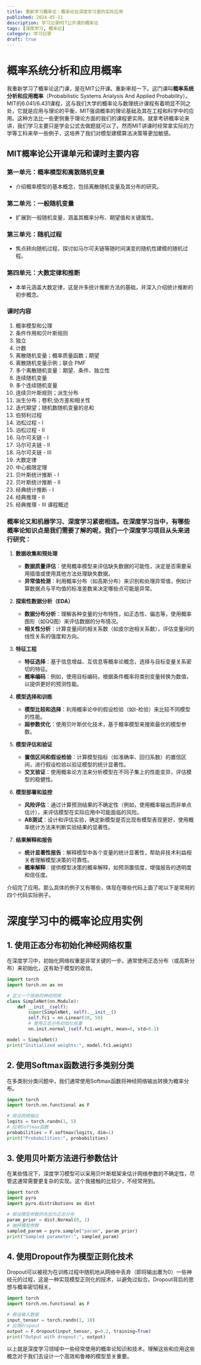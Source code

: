 ```yaml
---
title: 重新学习概率论：概率论在深度学习里的实际应用
published: 2024-05-11
description: 学习记录MIT公开课的概率论
tags: [深度学习, 概率论]
category: 学习记录
draft: true
---
```

# 概率系统分析和应用概率

我重新学习了概率论这门课，是在MIT公开课。重新审视一下。这门课叫**概率系统分析和应用概率**（Probabilistic Systems Analysis And Applied Probability）。MIT的6.041/6.431课程，这与我们大学的概率论与数理统计课程有着明显不同之处，它就是应用与理论的平衡，MIT强调概率的理论基础及其在工程和科学中的应用。这种方法比一些更侧重于理论方面的我们的课程更实用。就拿考研概率论来讲，我们学习主要只是学会公式去做题就可以了。然而MIT讲课时经常拿实际的力学等工科来举一些例子，这培养了我们对模型建模算法决策等更加敏感。

## MIT概率论公开课单元和课时主要内容

### 第一单元：概率模型和离散随机变量
- 介绍概率模型的基本概念，包括离散随机变量及其分布的研究。

### 第二单元：一般随机变量
- 扩展到一般随机变量，涵盖其概率分布、期望值和关键属性。

### 第三单元：随机过程
- 焦点转向随机过程，探讨如马尔可夫链等随时间演变的随机性建模的随机过程。

### 第四单元：大数定律和推断
- 本单元涵盖大数定律，这是许多统计推断方法的基础，并深入介绍统计推断的初步概念。

### 课时内容
1. 概率模型和公理  
2. 条件作用和贝叶斯规则  
3. 独立  
4. 计数  
5. 离散随机变量；概率质量函数；期望  
6. 离散随机变量示例；联合 PMF  
7. 多个离散随机变量：期望、条件、独立性  
8. 连续随机变量  
9. 多个连续随机变量  
10. 连续贝叶斯规则；派生分布  
11. 派生分布；卷积;协方差和相关性  
12. 迭代期望；随机数随机变量的总和  
13. 伯努利过程  
14. 泊松过程 - I  
15. 泊松过程 - II  
16. 马尔可夫链 - I  
17. 马尔可夫链 - II  
18. 马尔可夫链 - III  
19. 大数定律  
20. 中心极限定理  
21. 贝叶斯统计推断 - I  
22. 贝叶斯统计推断 - II  
23. 经典统计推断 - I  
24. 经典推理 - II  
25. 经典推理 - III 课程概述  

### 概率论又和机器学习、深度学习紧密相连。在深度学习当中，有哪些概率论知识点是我们需要了解的呢，我们一个深度学习项目从头来进行研究：

1. **数据收集和预处理**
   - **数据质量评估**：使用概率模型来评估缺失数据的可能性，决定是否需要采用插值或使用其他方法处理缺失数据。
   - **异常值检测**：利用概率分布（如高斯分布）来识别和处理异常值，例如计算数据点与平均值的标准差数来决定哪些点可能是异常。

2. **探索性数据分析（EDA）**
   - **数据分布分析**：理解各种变量的分布特性，如正态性、偏态等，使用概率图形（如QQ图）来评估数据的分布情况。
   - **相关性分析**：计算变量间的相关系数（如皮尔逊相关系数），评估变量间的线性关系的强度和方向。

3. **特征工程**
   - **特征选择**：基于信息增益、互信息等概率论概念，选择与目标变量关系密切的特征。
   - **概率编码**：例如，使用目标编码，根据条件概率将类别变量转换为数值，以提供更好的预测性能。

4. **模型选择和训练**
   - **模型比较和选择**：利用概率论中的假设检验（如t-检验）来比较不同模型的性能。
   - **超参数优化**：使用贝叶斯优化技术，基于概率模型来搜索最优的模型参数。

5. **模型评估和验证**
   - **置信区间和假设检验**：计算模型指标（如准确率、回归系数）的置信区间，进行假设检验以验证模型的统计显著性。
   - **交叉验证**：使用概率论方法来分析模型在不同子集上的性能变异，评估模型的稳健性。

6. **模型部署和监控**
   - **风险评估**：通过计算预测结果的不确定性（例如，使用概率输出而非单点估计），来评估模型在实际应用中可能面临的风险。
   - **AB测试**：设计和评估实验，确定新模型是否比现有模型表现更好，使用概率统计方法来判断实验结果的显著性。

7. **结果解释和报告**
   - **统计显著性报告**：解释模型中各个变量的统计显著性，帮助非技术利益相关者理解模型决策的可靠性。
   - **概率解释**：提供模型决策的概率解释，如预测置信度，增强报告的透明度和信任度。

介绍完了应用。那么具体的例子又有哪些，体现在哪些代码上面了呢以下是常用的四个代码实际例子。
# 深度学习中的概率论应用实例

## 1. 使用正态分布初始化神经网络权重

在深度学习中，初始化网络权重是非常关键的一步。通常使用正态分布（或高斯分布）来初始化，这有助于模型的收敛。

```python
import torch
import torch.nn as nn

# 定义一个简单的神经网络
class SimpleNet(nn.Module):
    def __init__(self):
        super(SimpleNet, self).__init__()
        self.fc1 = nn.Linear(10, 50)
        # 使用正态分布初始化权重
        nn.init.normal_(self.fc1.weight, mean=0, std=0.1)

model = SimpleNet()
print("Initialized weights:", model.fc1.weight)
```
## 2. 使用Softmax函数进行多类别分类

在多类别分类问题中，我们通常使用Softmax函数将神经网络输出转换为概率分布。

```python
import torch
import torch.nn.functional as F

# 假设网络输出
logits = torch.randn(1, 5)
# 应用Softmax函数
probabilities = F.softmax(logits, dim=1)
print("Probabilities:", probabilities)
```
## 3. 使用贝叶斯方法进行参数估计

在某些情况下，深度学习模型可以采用贝叶斯框架来估计网络参数的不确定性，尽管这通常需要更复杂的实现。这个我接触的比较少，不经常用到。

```python
import torch
import pyro
import pyro.distributions as dist

# 假设模型参数的先验为正态分布
param_prior = dist.Normal(0, 1)
# 抽样模型参数
sampled_param = pyro.sample("param", param_prior)
print("Sampled parameter:", sampled_param)
```
## 4. 使用Dropout作为模型正则化技术

Dropout可以被视为在训练过程中随机地从网络中丢弃（即将输出置为0）一些神经元的过程，这是一种实现模型正则化的技术，以避免过拟合。Dropout背后的思想与概率密切相关。

```python
import torch
import torch.nn.functional as F

# 假设输入数据
input_tensor = torch.randn(1, 10)
# 应用dropout
output = F.dropout(input_tensor, p=0.2, training=True)
print("Output with dropout:", output)
```
以上就是深度学习领域中一些经常使用的概率论知识和技术。理解这些和应用这些概念对于我们去设计一个高效和鲁棒的模型至关重要。
